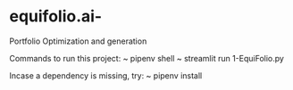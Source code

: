 # equifolio.ai-
Portfolio Optimization and generation  

Commands to run this project:
~ pipenv shell
~ streamlit run 1-EquiFolio.py

Incase a dependency is missing, try:
~ pipenv install